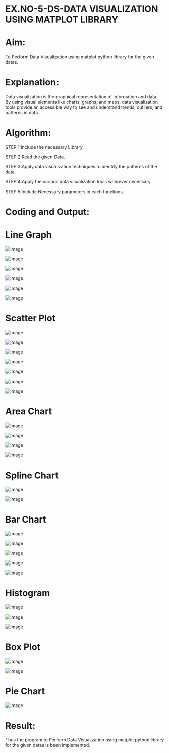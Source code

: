 # EX.NO-5-DS-DATA VISUALIZATION USING MATPLOT LIBRARY

# Aim:
  To Perform Data Visualization using matplot python library for the given datas.

# Explanation:
Data visualization is the graphical representation of information and data. By using visual elements like charts, graphs, and maps, data visualization tools provide an accessible way to see and understand trends, outliers, and patterns in data.

# Algorithm:
STEP 1:Include the necessary Library.

STEP 2:Read the given Data.

STEP 3:Apply data visualization techniques to identify the patterns of the data.

STEP 4:Apply the various data visualization tools wherever necessary.

STEP 5:Include Necessary parameters in each functions.

# Coding and Output:
# Line Graph
 ![image](https://github.com/SamyukthaSreenivasan/EXNO-5-DS/assets/119475703/73bf39e5-9636-4fbf-912a-973c6bee1c02)

 ![image](https://github.com/SamyukthaSreenivasan/EXNO-5-DS/assets/119475703/714c39f4-c504-451e-ba95-54704ab98ca1)

 ![image](https://github.com/SamyukthaSreenivasan/EXNO-5-DS/assets/119475703/e10bb3c0-1cbd-4d88-b0ad-e13087e8bec7)

![image](https://github.com/SamyukthaSreenivasan/EXNO-5-DS/assets/119475703/2c1045e8-4543-4f00-afd9-9ce817ea43aa)

![image](https://github.com/SamyukthaSreenivasan/EXNO-5-DS/assets/119475703/5a48054a-99ff-4de4-b4ff-e1ddc85858ec)

![image](https://github.com/SamyukthaSreenivasan/EXNO-5-DS/assets/119475703/61e0ac79-2e42-45c7-920f-84ad8065e520)

# Scatter Plot
![image](https://github.com/SamyukthaSreenivasan/EXNO-5-DS/assets/119475703/9b29467f-d013-4ba5-b91e-181de6711ee5)

![image](https://github.com/SamyukthaSreenivasan/EXNO-5-DS/assets/119475703/2339c126-5702-448a-9b73-852d26ef8b50)

![image](https://github.com/SamyukthaSreenivasan/EXNO-5-DS/assets/119475703/c246b292-3829-4cb6-bc2d-067d0b892f29)

![image](https://github.com/SamyukthaSreenivasan/EXNO-5-DS/assets/119475703/bbff9007-1cb1-4cbe-a62d-b2997c08d77d)

![image](https://github.com/SamyukthaSreenivasan/EXNO-5-DS/assets/119475703/7c3b3eb5-b2ee-4567-bdc8-3e27938e99dc)

![image](https://github.com/SamyukthaSreenivasan/EXNO-5-DS/assets/119475703/5b061d0b-96a0-44da-9035-6fc03564d458)

![image](https://github.com/SamyukthaSreenivasan/EXNO-5-DS/assets/119475703/40254063-c10b-42e5-af96-49ff7f6b7546)

# Area Chart
![image](https://github.com/SamyukthaSreenivasan/EXNO-5-DS/assets/119475703/b1ddfd59-ce17-40b2-98e9-b9cb991490c5)

![image](https://github.com/SamyukthaSreenivasan/EXNO-5-DS/assets/119475703/c0d8053d-faa8-47e8-8796-d56aa23c9a07)

![image](https://github.com/SamyukthaSreenivasan/EXNO-5-DS/assets/119475703/f1b4ebfa-0c38-47e6-adb3-97579aefcf4f)

![image](https://github.com/SamyukthaSreenivasan/EXNO-5-DS/assets/119475703/7251d03b-f674-4cd5-bea1-e69bec86d285)

# Spline Chart
![image](https://github.com/SamyukthaSreenivasan/EXNO-5-DS/assets/119475703/47df3913-413e-4c91-b033-9cf0567e093b)

![image](https://github.com/SamyukthaSreenivasan/EXNO-5-DS/assets/119475703/8f1755dc-b875-496d-9d97-4268e2cb9c32)

# Bar Chart
![image](https://github.com/SamyukthaSreenivasan/EXNO-5-DS/assets/119475703/5156830e-6ea3-4b91-92b8-bfd8d145713d)

![image](https://github.com/SamyukthaSreenivasan/EXNO-5-DS/assets/119475703/c0033a63-164f-4cc4-996f-95201893ecd0)

![image](https://github.com/SamyukthaSreenivasan/EXNO-5-DS/assets/119475703/f44b28df-de23-4101-a61a-e261e3532364)

![image](https://github.com/SamyukthaSreenivasan/EXNO-5-DS/assets/119475703/a9742915-7b35-47fd-b59d-b7b8fadc54b2)

![image](https://github.com/SamyukthaSreenivasan/EXNO-5-DS/assets/119475703/555b339d-2f21-4348-9feb-b631839a5e36)

# Histogram
![image](https://github.com/SamyukthaSreenivasan/EXNO-5-DS/assets/119475703/9964cb3a-88ad-4adc-83e8-b936f6b86d12)

![image](https://github.com/SamyukthaSreenivasan/EXNO-5-DS/assets/119475703/3a7dab5f-b3ec-419e-96c0-8807e20cf43a)

![image](https://github.com/SamyukthaSreenivasan/EXNO-5-DS/assets/119475703/d4101745-4a05-4c0a-8c79-ad356d8e7b43)

# Box Plot
![image](https://github.com/SamyukthaSreenivasan/EXNO-5-DS/assets/119475703/172f8db9-8683-4c10-a38b-59494ace81f6)

![image](https://github.com/SamyukthaSreenivasan/EXNO-5-DS/assets/119475703/662bd95d-924e-403a-aeb0-3809cad79811)

# Pie Chart
![image](https://github.com/SamyukthaSreenivasan/EXNO-5-DS/assets/119475703/d31e6000-d08c-4e69-90bb-39ba7fe5bb8e)

# Result:
Thus the program to Perform Data Visualization using matplot python library for the given datas is been implemented.
